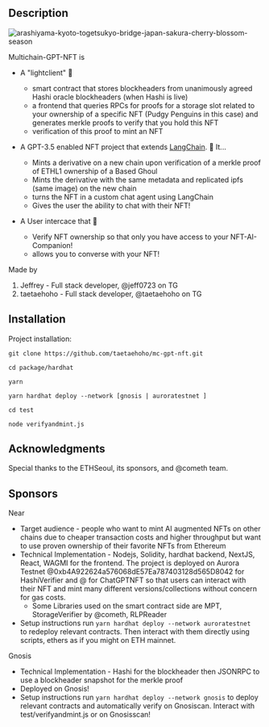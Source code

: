 ## Description  

![arashiyama-kyoto-togetsukyo-bridge-japan-sakura-cherry-blossom-season](https://github.com/taetaehoho/mc-gpt-nft/assets/75167060/2b75828a-9d34-4abe-98b2-c8e1812812e9)

Multichain-GPT-NFT is

- A "lightclient" 🏮
  - smart contract that stores blockheaders from unanimously agreed Hashi oracle blockheaders (when Hashi is live)
  - a frontend that queries RPCs for proofs for a storage slot related to your ownership of a specific NFT (Pudgy Penguins in this case) and generates merkle proofs to verify that you hold this NFT
  - verification of this proof to mint an NFT

- A GPT-3.5 enabled NFT project that extends [LangChain](https://github.com/hwchase17/langchain). 🤖 It...
  - Mints a derivative on a new chain upon verification of a merkle proof of ETHL1 ownership of a Based Ghoul
  - Mints the derivative with the same metadata and replicated ipfs (same image) on the new chain
  - turns the NFT in a custom chat agent using LangChain
  - Gives the user the ability to chat with their NFT! 

- A User intercace that 🌸
  - Verify NFT ownership so that only you have access to your NFT-AI-Companion!
  - allows you to converse with your NFT!

Made by

1. Jeffrey - Full stack developer, @jeff0723 on TG
2. taetaehoho - Full stack developer, @taetaehoho on TG


## Installation

Project installation:

```
git clone https://github.com/taetaehoho/mc-gpt-nft.git

cd package/hardhat

yarn 

yarn hardhat deploy --network [gnosis | auroratestnet ]

cd test 

node verifyandmint.js
```

## Acknowledgments

Special thanks to the ETHSeoul, its sponsors, and @cometh team. 

## Sponsors

Near

- Target audience - people who want to mint AI augmented NFTs on other chains due to cheaper transaction costs and higher throughput but want to use proven ownership of their favorite NFTs from Ethereum
- Technical Implementation - Nodejs, Solidity, hardhat backend, NextJS, React, WAGMI for the frontend. The project is deployed on Aurora Testnet @0xb4A922624a576068dE57Ea787403128d565D8042 for HashiVerifier and @ for ChatGPTNFT so that users can interact with their NFT and mint many different versions/collections without concern for gas costs.
  - Some Libraries used on the smart contract side are MPT, StorageVerifier by @cometh, RLPReader
- Setup instructions run
   `yarn hardhat deploy --network auroratestnet ` to redeploy relevant contracts. Then interact with them directly using scripts, ethers as if you might on ETH mainnet.

Gnosis

- Technical Implementation - Hashi for the blockheader then JSONRPC to use a blockheader snapshot for the merkle proof
- Deployed on Gnosis!
- Setup instructions run
   `yarn hardhat deploy --network gnosis` to deploy relevant contracts and automatically verify on Gnosiscan. Interact with test/verifyandmint.js or on Gnosisscan!
